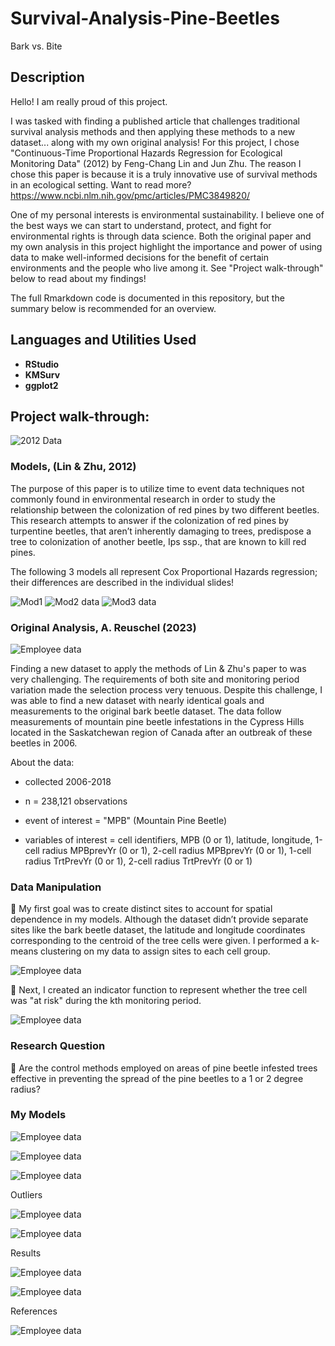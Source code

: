 # Survival-Analysis-Pine-Beetles
Bark vs. Bite

<h2>Description</h2>

Hello! I am really proud of this project.

I was tasked with finding a published article that challenges traditional survival analysis methods and then applying these methods to a new dataset... along with my own original analysis! For this project, I chose "Continuous-Time Proportional Hazards Regression for Ecological Monitoring Data" (2012) by Feng-Chang Lin and Jun Zhu. The reason I chose this paper is because it is a truly innovative use of survival methods in an ecological setting. Want to read more?
https://www.ncbi.nlm.nih.gov/pmc/articles/PMC3849820/ 

One of my personal interests is environmental sustainability. I believe one of the best ways we can start to understand, protect, and fight for environmental rights is through data science. Both the original paper and my own analysis in this project highlight the importance and power of using data to make well-informed decisions for the benefit of certain environments and the people who live among it. See "Project walk-through" below to read about my findings!

The full Rmarkdown code is documented in this repository, but the summary below is recommended for an overview.

<h2>Languages and Utilities Used</h2>

- <b>RStudio</b> 
- <b>KMSurv</b>
- <b>ggplot2</b>

<h2>Project walk-through:</h2>

![2012 Data](/311-Presentation.jpg?raw=true "LinZhu")

### Models, (Lin & Zhu, 2012)

The purpose of this paper is to utilize time to event data techniques not commonly found in environmental research in order to study the relationship between the colonization of red pines by two different beetles. This research attempts to answer if the colonization of red pines by turpentine beetles, that aren’t inherently damaging to trees, predispose a tree to colonization of another beetle, Ips ssp., that are known to kill red pines.

The following 3 models all represent Cox Proportional Hazards regression; their differences are described in the individual slides!


![Mod1](/311-Mod1.jpg?raw=true "Mod")
![Mod2 data](/311-Mod2.jpg?raw=true "Mod")
![Mod3 data](/311-Mod3.jpg?raw=true "Mod")





### Original Analysis, A. Reuschel (2023)


![Employee data](/311-NewData.jpg?raw=true "New")

Finding a new dataset to apply the methods of Lin & Zhu's paper to was very challenging. The requirements of both site and monitoring period variation made the selection process very tenuous. Despite this challenge, I was able to find a new dataset with nearly identical goals and measurements to the original bark beetle dataset. The data follow measurements of mountain pine beetle infestations in the Cypress Hills located in the Saskatchewan region of Canada after an outbreak of these beetles in 2006.

About the data:
- collected 2006-2018

- n = 238,121 observations

- event of interest = "MPB" (Mountain Pine Beetle)

- variables of interest = cell identifiers, MPB (0 or 1), latitude, longitude, 1-cell radius MPBprevYr (0 or 1), 2-cell radius MPBprevYr (0 or 1), 1-cell radius TrtPrevYr (0 or 1), 2-cell radius TrtPrevYr (0 or 1)

### Data Manipulation


🎯 My first goal was to create distinct sites to account for spatial dependence in my models. 
Although the dataset didn’t provide separate sites like the bark beetle dataset, the latitude and longitude coordinates corresponding to the centroid of the tree cells were given. I performed a k-means clustering on my data to assign sites to each cell group. 

![Employee data](/311-Kmeans.jpg?raw=true "KM")

🎯 Next, I created an indicator function to represent whether the tree cell was "at risk" during the kth monitoring period.

![Employee data](/311-Indicator.jpg?raw=true "IND")

### Research Question

🔬 Are the control methods employed on areas of pine beetle infested trees effective in preventing the spread of the pine beetles to a 1 or 2 degree radius?



### My Models

![Employee data](/311-Mod11.jpg?raw=true "MOD11")

![Employee data](/311-Mod12.jpg?raw=true "MOD12")

![Employee data](/311-Mod13.jpg?raw=true "MOD13")

Outliers

![Employee data](/repository/assets/employee.png?raw=true "OUTLIERS")

![Employee data](/repository/assets/employee.png?raw=true "Employee Data title")

Results

![Employee data](/repository/assets/employee.png?raw=true "Employee Data title")

![Employee data](/repository/assets/employee.png?raw=true "Employee Data title")

References

![Employee data](/repository/assets/employee.png?raw=true "Employee Data title")





